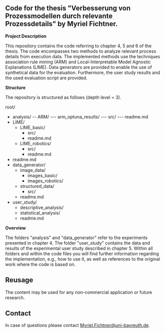 Code for the thesis "Verbesserung von Prozessmodellen durch relevante Prozessdetails" by Myriel Fichtner.
--
**Project Description**

This repository contains the code referring to chapter 4, 5 and 6 of the thesis.
The code encompasses two methods to analyze relevant process details from execution data. The implemented methods use the techniques association rule mining (ARM) and Local-Interpretable Model Agnostic Explanations (LIME).
Data generators are provided to enable the use of synthetical data for the evaluation.
Furthermore, the user study results and the used evaluation script are provided.

**Structure**

The repository is structured as follows (depth level = 3).

root/

  - analysis/
   -- ARM/
     --- arm_optuna_results/
     --- src/
     --- readme.md 
   - LIME/
     - LIME_basic/
       - src/
       - readme.md 
     - LIME_robotics/
       - src/
       - readme.md 
   - readme.md
  - data_generator/
    - image_data/
      - images_basic/
      - images_robotics/ 
    - structured_data/
      - src/
    - readme.md 
  - user_study/
    - descriptive_analysis/
    - statistical_analysis/
    - readme.md 

**Overview**

The folders "analysis" and "data_generator" refer to the experiments presented in chapter 4.
The folder "user_study" contains the data and results of the experimental user study described in chapter 5.
Within all folders and within the code files you will find further information regarding the implementation, e.g., how to use it, as well as references to the original work where the code is based on.

## Reusage
The content may be used for any non-commercial application or future research.

## Contact
In case of questions please contact Myriel.Fichtner@uni-bayreuth.de.
